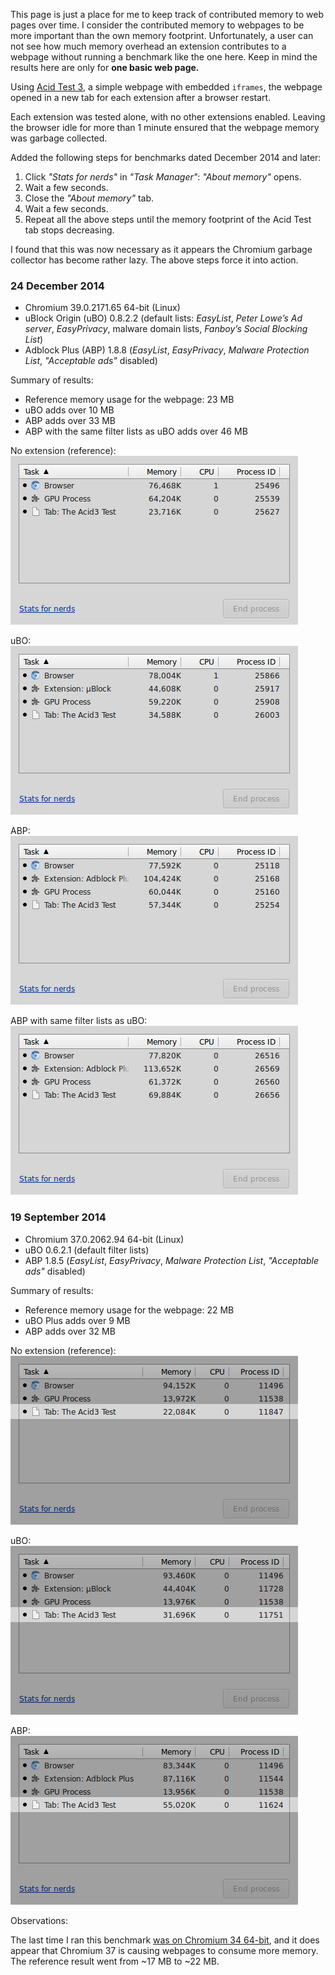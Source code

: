 This page is just a place for me to keep track of contributed memory to web pages over time. I consider the contributed memory to webpages to be more important than the own memory footprint. Unfortunately, a user can not see how much memory overhead an extension contributes to a webpage without running a benchmark like the one here. Keep in mind the results here are only for **one basic web page.**

Using [Acid Test 3](http://acid3.acidtests.org/), a simple webpage with embedded `iframes`, the webpage opened in a new tab for each extension after a browser restart.

Each extension was tested alone, with no other extensions enabled. Leaving the browser idle for more than 1 minute ensured that the webpage memory was garbage collected.

Added the following steps for benchmarks dated December 2014 and later:

1. Click _"Stats for nerds"_ in _"Task Manager"_: _"About memory"_ opens.
2. Wait a few seconds.
3. Close the _"About memory"_ tab.
4. Wait a few seconds.
5. Repeat all the above steps until the memory footprint of the Acid Test tab stops decreasing.

I found that this was now necessary as it appears the Chromium garbage collector has become rather lazy. The above steps force it into action.

### 24 December 2014

- Chromium 39.0.2171.65 64-bit (Linux)
- uBlock Origin (uBO) 0.8.2.2 (default lists: _EasyList_, _Peter Lowe’s Ad server_, _EasyPrivacy_, malware domain lists, _Fanboy’s Social Blocking List‎_)
- Adblock Plus (ABP) 1.8.8 (_EasyList_, _EasyPrivacy_, _Malware Protection List_, _"Acceptable ads"_ disabled)

Summary of results:
- Reference memory usage for the webpage: 23 MB
- uBO adds over 10 MB
- ABP adds over 33 MB
- ABP with the same filter lists as uBO adds over 46 MB

No extension (reference):<br>
![no extension](https://raw.githubusercontent.com/gorhill/uBlock/master/doc/benchmarks/mem-usage-in-page-20141224-none.png)

uBO:<br>
![uBlock](https://raw.githubusercontent.com/gorhill/uBlock/master/doc/benchmarks/mem-usage-in-page-20141224-ublock.png)

ABP:<br>
![Adblock Plus](https://raw.githubusercontent.com/gorhill/uBlock/master/doc/benchmarks/mem-usage-in-page-20141224-abp.png)

ABP with same filter lists as uBO:<br>
![Adblock Plus](https://raw.githubusercontent.com/gorhill/uBlock/master/doc/benchmarks/mem-usage-in-page-20141224-abp-more.png)

### 19 September 2014

- Chromium 37.0.2062.94 64-bit (Linux)
- uBO 0.6.2.1 (default filter lists)
- ABP 1.8.5 (_EasyList_, _EasyPrivacy_, _Malware Protection List_, _"Acceptable ads"_ disabled)

Summary of results:
- Reference memory usage for the webpage: 22 MB
- uBO Plus adds over 9 MB
- ABP adds over 32 MB

No extension (reference):<br>
![no extension](https://raw.githubusercontent.com/gorhill/uBlock/master/doc/benchmarks/mem-usage-in-page-20140919-none.png)

uBO:<br>
![uBlock](https://raw.githubusercontent.com/gorhill/uBlock/master/doc/benchmarks/mem-usage-in-page-20140919-ublock.png)

ABP:<br>
![Adblock Plus](https://raw.githubusercontent.com/gorhill/uBlock/master/doc/benchmarks/mem-usage-in-page-20140919-abp.png)

Observations:

The last time I ran this benchmark [was on Chromium 34 64-bit](./%C2%B5Block-vs.-ABP:-efficiency-compared#added-memory-footprint-to-web-pages), and it does appear that Chromium 37 is causing webpages to consume more memory. The reference result went from ~17 MB to ~22 MB.
